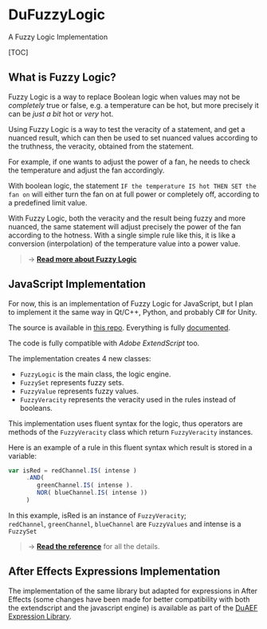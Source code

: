 # DuFuzzyLogic

A Fuzzy Logic Implementation

[TOC]

## What is Fuzzy Logic?

Fuzzy Logic is a way to replace Boolean logic when values may not be *completely* true or false, e.g. a temperature can be hot, but more precisely it can be *just a bit* hot or *very* hot.

Using Fuzzy Logic is a way to test the veracity of a statement, and get a nuanced result, which can then be used to set nuanced values according to the truthness, the veracity, obtained from the statement.

For example, if one wants to adjust the power of a fan, he needs to check the temperature and adjust the fan accordingly.

With boolean logic, the statement `IF the temperature IS hot THEN SET the fan on` will either turn the fan on at full power or completely off, according to a predefined limit value.

With Fuzzy Logic, both the veracity and the result being fuzzy and more nuanced, the same statement will adjust precisely the power of the fan according to the hotness. With a single simple rule like this, it is like a conversion (interpolation) of the temperature value into a power value.

> -> [**Read more about Fuzzy Logic**](Home.md)

## JavaScript Implementation

For now, this is an implementation of Fuzzy Logic for JavaScript, but I plan to implement it the same way in Qt/C++, Python, and probably C# for Unity.

The source is available in [this repo](https://github.com/Nico-Duduf/DuFuzzyLogic/tree/master/src/JavaScript). Everything is fully [documented](https://dufuzzylogic-docs.rainboxlab.org/js).

The code is fully compatible with *Adobe ExtendScript* too.

The implementation creates 4 new classes:

- `FuzzyLogic` is the main class, the logic engine.
- `FuzzySet` represents fuzzy sets.
- `FuzzyValue` represents fuzzy values.
- `FuzzyVeracity` represents the veracity used in the rules instead of booleans.

This implementation uses fluent syntax for the logic, thus operators are methods of the `FuzzyVeracity` class which return `FuzzyVeracity` instances.

Here is an example of a rule in this fluent syntax which result is stored in a variable:

```js
var isRed = redChannel.IS( intense )
     .AND(
        greenChannel.IS( intense ).
        NOR( blueChannel.IS( intense ))
     )
```

In this example, isRed is an instance of `FuzzyVeracity`;  
`redChannel`, `greenChannel`, `blueChannel` are `FuzzyValues` and intense is a `FuzzySet`

> -> [**Read the reference**](https://dufuzzylogic-docs.rainboxlab.org/js) for all the details.

## After Effects Expressions Implementation

The implementation of the same library but adapted for expressions in After Effects (some changes have been made for better compatibility with both the extendscript and the javascript engine) is available as part of the [DuAEF Expression Library](https://github.com/Rainbox-dev/DuAEF_ExpressionLib).
